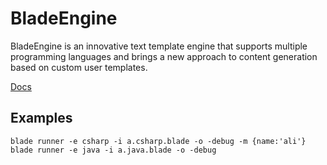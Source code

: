 # BladeEngine
BladeEngine is an innovative text template engine that supports multiple programming languages and brings a new approach to content generation based on custom user templates.

[Docs](https://ironcodev.github.io/BladeEngine/)

## Examples
```
blade runner -e csharp -i a.csharp.blade -o -debug -m {name:'ali'}
blade runner -e java -i a.java.blade -o -debug
```
